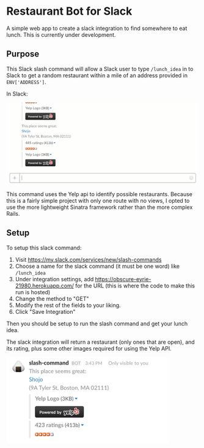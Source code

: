 # Restaurant Bot for Slack

A simple web app to create a slack integration to find somewhere to eat lunch.
This is currently under development.

## Purpose

This Slack slash command will allow a Slack user to type `/lunch_idea` in to
Slack to get a random restaurant within a mile of an address provided in `ENV['ADDRESS']`.

In Slack:

![Example of Lunch Idea](/readme_files/example.gif)

This command uses the Yelp api to identify possible restaurants.
Because this is a fairly simple project with only one route with no views, I opted to use the more lightweight Sinatra framework rather than the more complex Rails.

## Setup

To setup this slack command:

1. Visit https://my.slack.com/services/new/slash-commands
2. Choose a name for the slack command (it must be one word) like `/lunch_idea`
3. Under integration settings, add https://obscure-eyrie-21980.herokuapp.com/ for the URL (this is where the code to make this run is hosted)
4. Change the method to "GET"
5. Modify the rest of the fields to your liking.
6. Click "Save Integration"

Then you should be setup to run the slash command and get your lunch idea.

The slack integration will return a restaurant (only ones that are open), and its rating, plus some other images required for using the Yelp API.

![Sample Slack Response](public/images/sample_response.png "Sample Slack Response")
